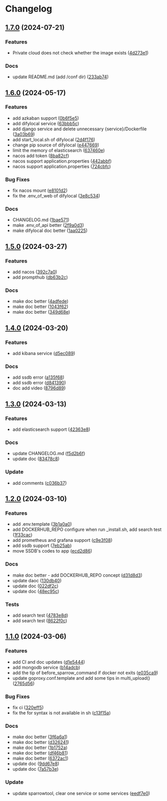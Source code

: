 # Changelog

## [1.7.0](https://github.com/WGrape/sparrow/compare/v1.6.0...v1.7.0) (2024-07-21)


### Features

* Private cloud does not check whether the image exists ([4d273e1](https://github.com/WGrape/sparrow/commit/4d273e1aef0b160050df9138578c7078198b2c79))


### Docs

* update README.md (add /conf dir) ([233ab74](https://github.com/WGrape/sparrow/commit/233ab744c4751b2e90db9c7e3e2fbcaf6b6f28ca))

## [1.6.0](https://github.com/WGrape/sparrow/compare/v1.5.0...v1.6.0) (2024-05-17)


### Features

* add azkaban support ([0b6f5e5](https://github.com/WGrape/sparrow/commit/0b6f5e5f0cc01fc63686c3dc2aac39493ee98bb5))
* add difylocal service ([63bbb5c](https://github.com/WGrape/sparrow/commit/63bbb5c09d939de72707799b63d101c3ce8152c6))
* add django service and delete unnecessary {service}/Dockerfile ([3a03b69](https://github.com/WGrape/sparrow/commit/3a03b69ccaaccc4ae9746c4ed88dcabdbe7632c0))
* add start_local.sh of difylocal ([2d4f176](https://github.com/WGrape/sparrow/commit/2d4f1763f81cbf31f5ef36628e10038107db98af))
* change pip source of difylocal ([e447669](https://github.com/WGrape/sparrow/commit/e447669cc3350076ea36ffb217ead62f4893bbac))
* limit the memory of elasticsearch ([637460e](https://github.com/WGrape/sparrow/commit/637460e047d85365aa2520e0c53b4389fbecc1c1))
* nacos add token ([8ba82cf](https://github.com/WGrape/sparrow/commit/8ba82cf9837dcc4598d99c559eaebdf5fa3d1a1c))
* nacos support application.properties ([442abbf](https://github.com/WGrape/sparrow/commit/442abbfcb2be106f91e37b3b6e1e72500d9531bc))
* nacos support application.properties ([724cbfc](https://github.com/WGrape/sparrow/commit/724cbfc03c3f9c25068fbe46420afd2aaa97447d))


### Bug Fixes

* fix nacos mount ([e8101d2](https://github.com/WGrape/sparrow/commit/e8101d25b6f46405c831372c2930c047e13c8ae9))
* fix the .env_of_web of difylocal ([3e8c534](https://github.com/WGrape/sparrow/commit/3e8c5347ff10b1c0d2699680787c6e22c22c71ad))


### Docs

* CHANGELOG.md ([1bae571](https://github.com/WGrape/sparrow/commit/1bae5712b442c810b487085e91bbcd5109d6dee5))
* make .env_of_api better ([2f9a0d3](https://github.com/WGrape/sparrow/commit/2f9a0d331b85d67d711cd8c9b78ab53cdcb2bfe5))
* make difylocal doc better ([1aa0225](https://github.com/WGrape/sparrow/commit/1aa0225ca63c63d372fabd862047d26cd22a706f))

## [1.5.0](https://github.com/WGrape/sparrow/compare/v1.4.0...v1.5.0) (2024-03-27)


### Features

* add nacos ([392c7a0](https://github.com/WGrape/sparrow/commit/392c7a0305272ff768127e5ab509081275015de6))
* add prompthub ([db63b2c](https://github.com/WGrape/sparrow/commit/db63b2c73c2f8606bd405dcd6251f509afce1771))


### Docs

* make doc better ([4adfede](https://github.com/WGrape/sparrow/commit/4adfede74531d18923e63792baf744e9bda4e809))
* make doc better ([1043f62](https://github.com/WGrape/sparrow/commit/1043f6279b93e75df0803b8f0bcf7fd85a7d766a))
* make doc better ([349d68e](https://github.com/WGrape/sparrow/commit/349d68ecabeaede3edf74a5f857947071f3bce5e))

## [1.4.0](https://github.com/WGrape/sparrow/compare/v1.3.0...v1.4.0) (2024-03-20)


### Features

* add kibana service ([d5ec089](https://github.com/WGrape/sparrow/commit/d5ec08959b39d80d68e57bb79f6027376888e480))


### Docs

* add ssdb error ([a135f68](https://github.com/WGrape/sparrow/commit/a135f687859059de345c2ff5206abe1a28f28f53))
* add ssdb error ([d841390](https://github.com/WGrape/sparrow/commit/d8413901fecbea593b3782a1809e04330033292b))
* doc add video ([8796d89](https://github.com/WGrape/sparrow/commit/8796d89d73c0c2dd91d5c2f222daa480b94803d7))

## [1.3.0](https://github.com/WGrape/sparrow/compare/v1.2.0...v1.3.0) (2024-03-13)


### Features

* add elasticsearch support ([42363e8](https://github.com/WGrape/sparrow/commit/42363e8bebb2abe6c43d2885582464b744489a5b))


### Docs

* update CHANGELOG.md ([f5d2b6f](https://github.com/WGrape/sparrow/commit/f5d2b6fc3dd12194114a83bfc645be6f673291e3))
* update doc ([83478c8](https://github.com/WGrape/sparrow/commit/83478c898022833b59045dc24d9366c262efc574))


### Update

* add comments ([c036b37](https://github.com/WGrape/sparrow/commit/c036b3788e9670c8d8fd68139bd4a924fd13cca0))

## [1.2.0](https://github.com/WGrape/sparrow/compare/v1.1.0...v1.2.0) (2024-03-10)


### Features

* add .env.template ([3b1a0a0](https://github.com/WGrape/sparrow/commit/3b1a0a094f8bfd516c52eaa47186bb798f63d5a5))
* add DOCKERHUB_REPO configure when run _install.sh, add search test ([1f33cac](https://github.com/WGrape/sparrow/commit/1f33cac969641dc0d675474361a6b3333f4699ac))
* add prometheus and grafana support ([c9e3f08](https://github.com/WGrape/sparrow/commit/c9e3f0891b295d37ca74ca4b6e228ab8ddc70a6c))
* add ssdb support ([7eb25ab](https://github.com/WGrape/sparrow/commit/7eb25ab1e67a830ee7987546d752cff5346da6b1))
* move SSDB's codes to app ([ecd2d86](https://github.com/WGrape/sparrow/commit/ecd2d8609d18946bd0bc465184d134a69f75fe88))


### Docs

* make doc better - add DOCKERHUB_REPO concept ([d31d8d3](https://github.com/WGrape/sparrow/commit/d31d8d3fcf762cbda267d7a69db471916e529bc9))
* update daoc ([130db40](https://github.com/WGrape/sparrow/commit/130db40208da4f2c95a66a3777d4017e9e9bb55c))
* update doc ([022df2c](https://github.com/WGrape/sparrow/commit/022df2ca56e15ba2efafacd4a5dd8a568244b61d))
* update doc ([48ec95c](https://github.com/WGrape/sparrow/commit/48ec95c4845b72eafbac91770ac6241b812a3404))


### Tests

* add search test ([4783e8d](https://github.com/WGrape/sparrow/commit/4783e8d51998dc13b97de3ea367b1bf07751f650))
* add search test ([8622f0c](https://github.com/WGrape/sparrow/commit/8622f0c5518686d54fd5687c7743a7fe742a01a3))

## [1.1.0](https://github.com/WGrape/sparrow/compare/v1.0.5...v1.1.0) (2024-03-06)


### Features

* add CI and doc updates ([d1e5444](https://github.com/WGrape/sparrow/commit/d1e54443c761d4e2c13105dfca28a6957815ea64))
* add mongodb service ([b14adcb](https://github.com/WGrape/sparrow/commit/b14adcb1f25619d04ab768d998ca456b6d383a96))
* add the tip of before_sparrow_command if docker not exits ([e035ca9](https://github.com/WGrape/sparrow/commit/e035ca9ccb2a8b69c71aca1c62db7747d27a3090))
* update goproxy.conf.template and add some tips in multi_upload() ([2765d56](https://github.com/WGrape/sparrow/commit/2765d56994a0fe0836d68f10cd8ac97a49c735b1))


### Bug Fixes

* fix ci ([320eff5](https://github.com/WGrape/sparrow/commit/320eff51625e9ee7ffedca701f42594b0fc6f030))
* fix the for syntax is not available in sh ([c13f15a](https://github.com/WGrape/sparrow/commit/c13f15a3cd3e57944547c94fe8651f74375757fd))


### Docs

* make doc better ([3f6a6a1](https://github.com/WGrape/sparrow/commit/3f6a6a11cdc785b3b138234e552e0a7936e32d5f))
* make doc better ([d326241](https://github.com/WGrape/sparrow/commit/d3262411bdc0422315c1cc3b21c8ae960b465d52))
* make doc better ([1b1752a](https://github.com/WGrape/sparrow/commit/1b1752a6c3d00b2d519096ba9deccea878ed0346))
* make doc better ([df46b81](https://github.com/WGrape/sparrow/commit/df46b81a18f79282358ca48fbe29e78583c995f7))
* make doc better ([6372ac1](https://github.com/WGrape/sparrow/commit/6372ac13ab22707b943de7e67e0768312bc022db))
* update doc ([9dd67e8](https://github.com/WGrape/sparrow/commit/9dd67e8b48c318ee6939ec7122af9678d7158963))
* update doc ([7a57b3e](https://github.com/WGrape/sparrow/commit/7a57b3e0cc777cddd19d162369ac6e83897d34dc))


### Update

* update sparrowtool, clear one service or some services ([eedf7e0](https://github.com/WGrape/sparrow/commit/eedf7e05c61207d75ae860740d3effcc85bc62b0))
